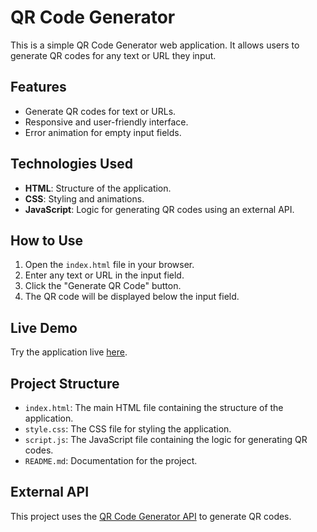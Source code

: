 # QR Code Generator

This is a simple QR Code Generator web application. It allows users to generate QR codes for any text or URL they input.

## Features

- Generate QR codes for text or URLs.
- Responsive and user-friendly interface.
- Error animation for empty input fields.

## Technologies Used

- **HTML**: Structure of the application.
- **CSS**: Styling and animations.
- **JavaScript**: Logic for generating QR codes using an external API.

## How to Use

1. Open the `index.html` file in your browser.
2. Enter any text or URL in the input field.
3. Click the "Generate QR Code" button.
4. The QR code will be displayed below the input field.

## Live Demo

Try the application live [here](https://manya1103.github.io/QR-Code-Generator/).

## Project Structure

- `index.html`: The main HTML file containing the structure of the application.
- `style.css`: The CSS file for styling the application.
- `script.js`: The JavaScript file containing the logic for generating QR codes.
- `README.md`: Documentation for the project.

## External API

This project uses the [QR Code Generator API](https://goqr.me/api/) to generate QR codes.
